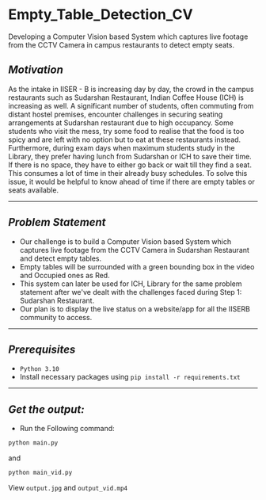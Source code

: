 # Empty_Table_Detection_CV
Developing a Computer Vision based System which captures live footage from the CCTV Camera in campus restaurants to detect empty seats.

*Motivation*
----------
As the intake in IISER - B is increasing day by day, the crowd in the campus restaurants such as Sudarshan Restaurant, Indian Coffee House (ICH) is increasing as well. A significant number of students, often commuting from distant hostel premises, encounter challenges in securing seating arrangements at Sudarshan restaurant due to high occupancy. Some students who visit the mess, try some food to realise that the food is too spicy and are left with no option but to eat at these restaurants instead. Furthermore, during exam days when maximum students study in the Library, they prefer having lunch from Sudarshan or ICH to save their time. If there is no space, they have to either go back or wait till they find a seat. This consumes a lot of time in their already busy schedules. To solve this issue, it would be helpful to know ahead of time if there are empty tables or seats available.

----------
*Problem Statement*
----------
- Our challenge is to build a Computer Vision based System which captures live footage from the CCTV Camera in Sudarshan Restaurant and detect empty tables. 
- Empty tables will be surrounded with a green bounding box in the video and Occupied ones as Red.
- This system can later be used for ICH, Library for the same problem statement after we've dealt with the challenges faced during Step 1: Sudarshan Restaurant.
- Our plan is to display the live status on a website/app for all the IISERB community to access.

----------
*Prerequisites*
-------------
- `Python 3.10` 
- Install necessary packages using `pip install -r requirements.txt`

----------
*Get the output:*
----------
- Run the Following command:
```bash
python main.py
```
and
```bash
python main_vid.py
```
View `output.jpg` and `output_vid.mp4`
